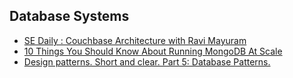 ## Database Systems

- [SE Daily : Couchbase Architecture with Ravi Mayuram](https://softwareengineeringdaily.com/2022/01/28/couchbase-architecture-with-ravi/)
- [10 Things You Should Know About Running MongoDB At Scale](http://highscalability.com/blog/2014/3/5/10-things-you-should-know-about-running-mongodb-at-scale.html)
- [Design patterns. Short and clear. Part 5: Database Patterns.](https://it.badykov.com/blog/2018/11/05/database-patterns/)
